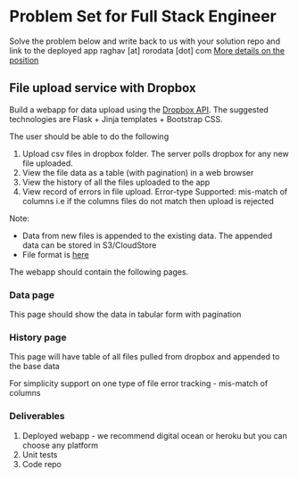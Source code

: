 # Problem Set for Full Stack Engineer
Solve the problem below and write back to us with your solution repo and link to the deployed app raghav [at] rorodata [dot] com [More details on the position](https://angel.co/rorodata/jobs/163154-full-stack-engineer-python)

## File upload service with Dropbox
Build a webapp for data upload using the [Dropbox API](https://www.dropbox.com/developers/documentation/python#overview). The suggested technologies are Flask + Jinja templates + Bootstrap CSS.

The user should be able to do the following
1. Upload csv files in dropbox folder. The server polls dropbox for any new file uploaded.
2. View the file data as a table (with pagination) in a web browser
3. View the history of all the files uploaded to the app
4. View record of errors in file upload. Error-type Supported: mis-match of columns i.e if the columns files do not match then upload is rejected

Note: 
- Data from new files is appended to the existing data. The appended data can be stored in S3/CloudStore
- File format is [here](https://github.com/rorodata/careers/blob/master/data_file.csv.zip)

The webapp should contain the following pages.

### Data page

This page should show the data in tabular form with pagination

### History page

This page will have table of all files pulled from dropbox and appended to the base data

For simplicity support on one type of file error tracking - mis-match of columns

### Deliverables

1. Deployed webapp - we recommend digital ocean or heroku but you can choose any platform
2. Unit tests
3. Code repo
